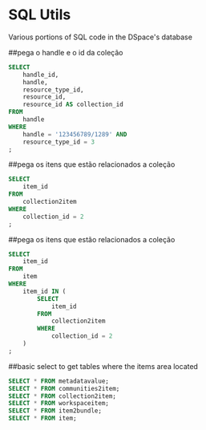 SQL Utils
====

Various portions of SQL code in the DSpace's database


##pega o handle e o id da coleção

```sql
SELECT 
	handle_id, 
	handle, 
	resource_type_id, 
	resource_id, 
	resource_id AS collection_id
FROM
	handle
WHERE
	handle = '123456789/1289' AND
	resource_type_id = 3
;
```

##pega os itens que estão relacionados a coleção
```sql
SELECT
	item_id
FROM
	collection2item
WHERE
	collection_id = 2
;
```

##pega os itens que estão relacionados a coleção
```sql
SELECT
	item_id
FROM
	item
WHERE 
	item_id IN (
		SELECT
			item_id
		FROM
			collection2item
		WHERE
			collection_id = 2
	)
;
```

##basic select to get tables where the items area located
```sql
SELECT * FROM metadatavalue;
SELECT * FROM communities2item;
SELECT * FROM collection2item;
SELECT * FROM workspaceitem;
SELECT * FROM item2bundle;
SELECT * FROM item;
```
